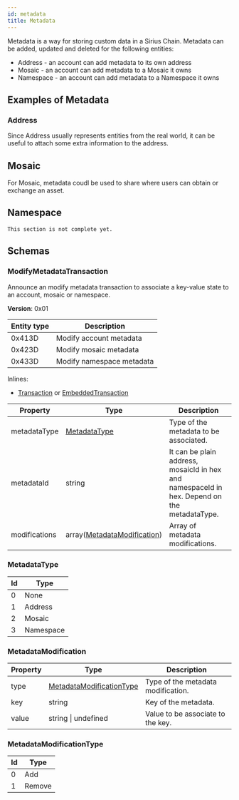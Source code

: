 ```yaml
---
id: metadata
title: Metadata
---
```


Metadata is a way for storing custom data in a Sirius Chain.
Metadata can be added, updated and deleted for the following entities:

- Address - an account can add metadata to its own address
- Mosaic - an account can add metadata to a Mosaic it owns
- Namespace - an account can add metadata to a Namespace it owns

## Examples of Metadata

### Address

Since Address usually represents entities from the real world,
it can be useful to attach some extra information to the address. 

## Mosaic

For Mosaic, metadata coudl be used to share where users can obtain or exchange an asset.

## Namespace

`This section is not complete yet.`

## Schemas

### ModifyMetadataTransaction

Announce an modify metadata transaction to associate a key-value state to an account, mosaic or namespace.

**Version**: 0x01

**Entity type**| **Description**
---------------|-----------------
0x413D         | Modify account metadata
0x423D         | Modify mosaic metadata
0x433D         | Modify namespace metadata

Inlines:

- [Transaction][TransactionSchema] or [EmbeddedTransaction][Embedded-transactionSchema]

**Property** |	**Type** |	**Description**
-------------|-----------|---------------------
metadataType |	[MetadataType](#metadatatype) |	Type of the metadata to be associated.
metadataId |	string |	It can be plain address, mosaicId in hex and namespaceId in hex. Depend on the metadataType.
modifications |	array([MetadataModification](#metadatamodification)) |	Array of metadata modifications.

### MetadataType

**Id** |	**Type**
-------|---------------------
0 | None
1 | Address
2 | Mosaic
3 | Namespace

### MetadataModification

**Property** |	**Type** |	**Description**
-------------|-----------|---------------------
type |	[MetadataModificationType](#metadatamodificationtype) |	Type of the metadata modification.
key |	string |	Key of the metadata.
value |	string &#124; undefined | Value to be associate to the key.

### MetadataModificationType

**Id** |	**Type**
-------|---------------------
0 | Add
1 | Remove

[Embedded-transactionSchema]: ../protocol/transaction#embeddedtransaction
[TransactionSchema]: ../protocol/transaction#transaction



